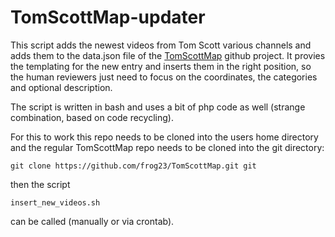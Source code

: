 # TomScottMap-updater
This script adds the newest videos from Tom Scott various channels and adds them to the data.json file of the [TomScottMap](https://github.com/frog23/TomScottMap) github project. It provies the templating for the new entry and inserts them in the right position, so the human reviewers just need to focus on the coordinates, the categories and optional description.

The script is written in bash and uses a bit of php code as well (strange combination, based on code recycling).

For this to work this repo needs to be cloned into the users home directory and the regular TomScottMap repo needs to be cloned into the git directory: 

```git clone https://github.com/frog23/TomScottMap.git git```

then the script 

```insert_new_videos.sh```

can be called (manually or via crontab).
